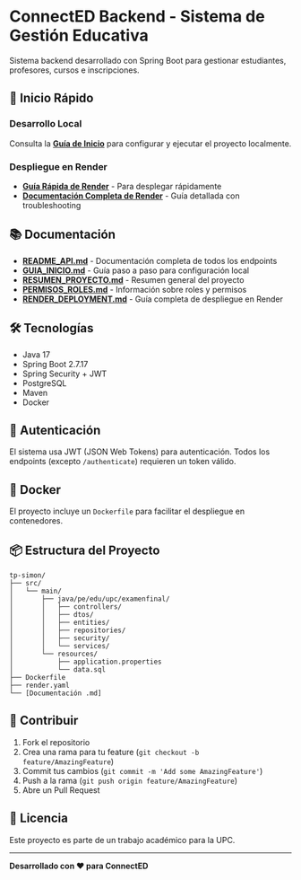 # ConnectED Backend - Sistema de Gestión Educativa

Sistema backend desarrollado con Spring Boot para gestionar estudiantes, profesores, cursos e inscripciones.

## 🚀 Inicio Rápido

### Desarrollo Local
Consulta la **[Guía de Inicio](GUIA_INICIO.md)** para configurar y ejecutar el proyecto localmente.

### Despliegue en Render
- **[Guía Rápida de Render](DEPLOY_RENDER_RAPIDO.md)** - Para desplegar rápidamente
- **[Documentación Completa de Render](RENDER_DEPLOYMENT.md)** - Guía detallada con troubleshooting

## 📚 Documentación

- **[README_API.md](README_API.md)** - Documentación completa de todos los endpoints
- **[GUIA_INICIO.md](GUIA_INICIO.md)** - Guía paso a paso para configuración local
- **[RESUMEN_PROYECTO.md](RESUMEN_PROYECTO.md)** - Resumen general del proyecto
- **[PERMISOS_ROLES.md](PERMISOS_ROLES.md)** - Información sobre roles y permisos
- **[RENDER_DEPLOYMENT.md](RENDER_DEPLOYMENT.md)** - Guía completa de despliegue en Render

## 🛠️ Tecnologías

- Java 17
- Spring Boot 2.7.17
- Spring Security + JWT
- PostgreSQL
- Maven
- Docker

## 🔐 Autenticación

El sistema usa JWT (JSON Web Tokens) para autenticación. Todos los endpoints (excepto `/authenticate`) requieren un token válido.

## 🐳 Docker

El proyecto incluye un `Dockerfile` para facilitar el despliegue en contenedores.

## 📦 Estructura del Proyecto

```
tp-simon/
├── src/
│   └── main/
│       ├── java/pe/edu/upc/examenfinal/
│       │   ├── controllers/
│       │   ├── dtos/
│       │   ├── entities/
│       │   ├── repositories/
│       │   ├── security/
│       │   └── services/
│       └── resources/
│           ├── application.properties
│           └── data.sql
├── Dockerfile
├── render.yaml
└── [Documentación .md]
```

## 🤝 Contribuir

1. Fork el repositorio
2. Crea una rama para tu feature (`git checkout -b feature/AmazingFeature`)
3. Commit tus cambios (`git commit -m 'Add some AmazingFeature'`)
4. Push a la rama (`git push origin feature/AmazingFeature`)
5. Abre un Pull Request

## 📄 Licencia

Este proyecto es parte de un trabajo académico para la UPC.

---

**Desarrollado con ❤️ para ConnectED**
